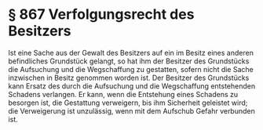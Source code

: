 # § 867 Verfolgungsrecht des Besitzers
Ist eine Sache aus der Gewalt des Besitzers auf ein im Besitz eines anderen befindliches Grundstück gelangt, so hat ihm der Besitzer des Grundstücks die Aufsuchung und die Wegschaffung zu gestatten, sofern nicht die Sache inzwischen in Besitz genommen worden ist. Der Besitzer des Grundstücks kann Ersatz des durch die Aufsuchung und die Wegschaffung entstehenden Schadens verlangen. Er kann, wenn die Entstehung eines Schadens zu besorgen ist, die Gestattung verweigern, bis ihm Sicherheit geleistet wird; die Verweigerung ist unzulässig, wenn mit dem Aufschub Gefahr verbunden ist.
